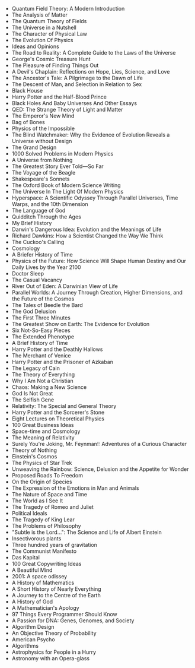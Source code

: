 <ul>

                             
 <li><a target="_blank" href="https://github.com/manjunath5496/Most-Popular-Books/blob/master/pop(1).pdf" style="text-decoration:none;">Quantum Field Theory: A Modern Introduction </a></li>
 <li><a target="_blank" href="https://github.com/manjunath5496/Most-Popular-Books/blob/master/pop(2).pdf" style="text-decoration:none;">The Analysis of Matter  </a></li>
<li><a target="_blank" href="https://github.com/manjunath5496/Most-Popular-Books/blob/master/pop(3).pdf" style="text-decoration:none;">The Quantum Theory of Fields</a></li>
 <li><a target="_blank" href="https://github.com/manjunath5496/Most-Popular-Books/blob/master/pop(4).pdf" style="text-decoration:none;">The Universe in a Nutshell</a></li>                              
<li><a target="_blank" href="https://github.com/manjunath5496/Most-Popular-Books/blob/master/pop(5).pdf" style="text-decoration:none;">The Character of Physical Law</a></li>
<li><a target="_blank" href="https://github.com/manjunath5496/Most-Popular-Books/blob/master/pop(6).pdf" style="text-decoration:none;">The Evolution Of Physics</a></li>
 
  <li><a target="_blank" href="https://github.com/manjunath5496/Most-Popular-Books/blob/master/pop(7).pdf" style="text-decoration:none;">Ideas and Opinions</a></li>
 <li><a target="_blank" href="https://github.com/manjunath5496/Most-Popular-Books/blob/master/pop(8).pdf" style="text-decoration:none;">The Road to Reality: A Complete Guide to the Laws of the Universe </a></li>
   <li><a target="_blank" href="https://github.com/manjunath5496/Most-Popular-Books/blob/master/pop(9).pdf" style="text-decoration:none;">George's Cosmic Treasure Hunt</a></li>                                                          
<li><a target="_blank" href="https://github.com/manjunath5496/Most-Popular-Books/blob/master/pop(11).pdf" style="text-decoration:none;">The Pleasure of Finding Things Out</a></li>
<li><a target="_blank" href="https://github.com/manjunath5496/Most-Popular-Books/blob/master/pop(12).pdf" style="text-decoration:none;">A Devil's Chaplain: Reflections on Hope, Lies, Science, and Love</a></li>
               <li><a target="_blank" href="https://github.com/manjunath5496/Most-Popular-Books/blob/master/pop(13).pdf" style="text-decoration:none;">The Ancestor's Tale: A Pilgrimage to the Dawn of Life</a></li>
               
 <li><a target="_blank" href="https://github.com/manjunath5496/Most-Popular-Books/blob/master/pop(14).pdf" style="text-decoration:none;">The Descent of Man, and Selection in Relation to Sex</a></li>              
                              
<li><a target="_blank" href="https://github.com/manjunath5496/Most-Popular-Books/blob/master/pop(15).pdf" style="text-decoration:none;">Black House</a></li>
<li><a target="_blank" href="https://github.com/manjunath5496/Most-Popular-Books/blob/master/pop(16).pdf" style="text-decoration:none;">Harry Potter and the Half-Blood Prince</a></li>

  <li><a target="_blank" href="https://github.com/manjunath5496/Most-Popular-Books/blob/master/pop(17).pdf" style="text-decoration:none;">Black Holes And Baby Universes And Other Essays </a></li>    
  
<li><a target="_blank" href="https://github.com/manjunath5496/Most-Popular-Books/blob/master/pop(18).pdf" style="text-decoration:none;">QED: The Strange Theory of Light and Matter </a></li>      

<li><a target="_blank" href="https://github.com/manjunath5496/Most-Popular-Books/blob/master/pop(19).pdf" style="text-decoration:none;">The Emperor's New Mind </a></li>
 
<li><a target="_blank" href="https://github.com/manjunath5496/Most-Popular-Books/blob/master/pop(20).pdf" style="text-decoration:none;">Bag of Bones </a></li>

<li><a target="_blank" href="https://github.com/manjunath5496/Most-Popular-Books/blob/master/pop(21).pdf" style="text-decoration:none;">Physics of the Impossible </a></li>
 
  <li><a target="_blank" href="https://github.com/manjunath5496/Most-Popular-Books/blob/master/pop(22).pdf" style="text-decoration:none;">The Blind Watchmaker: Why the Evidence of Evolution Reveals a Universe without Design </a></li>                              

  <li><a target="_blank" href="https://github.com/manjunath5496/Most-Popular-Books/blob/master/pop(23).pdf" style="text-decoration:none;">The Grand Design </a></li>
 
   <li><a target="_blank" href="https://github.com/manjunath5496/Most-Popular-Books/blob/master/pop(24).pdf" style="text-decoration:none;">1000 Solved Problems in Modern Physics </a></li>
 
   <li><a target="_blank" href="https://github.com/manjunath5496/Most-Popular-Books/blob/master/pop(25).pdf" style="text-decoration:none;">A Universe from Nothing </a></li>                              

  <li><a target="_blank" href="https://github.com/manjunath5496/Most-Popular-Books/blob/master/pop(26).pdf" style="text-decoration:none;">The Greatest Story Ever Told—So Far </a></li>
 
   <li><a target="_blank" href="https://github.com/manjunath5496/Most-Popular-Books/blob/master/pop(27).pdf" style="text-decoration:none;">The Voyage of the Beagle</a></li>
 
   <li><a target="_blank" href="https://github.com/manjunath5496/Most-Popular-Books/blob/master/pop(28).pdf" style="text-decoration:none;">Shakespeare's Sonnets</a></li>
 
   <li><a target="_blank" href="https://github.com/manjunath5496/Most-Popular-Books/blob/master/pop(29).pdf" style="text-decoration:none;">The Oxford Book of Modern Science Writing  </a></li>                              

  <li><a target="_blank" href="https://github.com/manjunath5496/Most-Popular-Books/blob/master/pop(30).pdf" style="text-decoration:none;">The Universe In The Light Of Modern Physics </a></li>
 
   <li><a target="_blank" href="https://github.com/manjunath5496/Most-Popular-Books/blob/master/pop(31).pdf" style="text-decoration:none;">Hyperspace: A Scientific Odyssey Through Parallel Universes, Time Warps, and the 10th Dimension </a></li> 
 
   <li><a target="_blank" href="https://github.com/manjunath5496/Most-Popular-Books/blob/master/pop(32).pdf" style="text-decoration:none;">The Language of God</a></li>
 
   <li><a target="_blank" href="https://github.com/manjunath5496/Most-Popular-Books/blob/master/pop(33).pdf" style="text-decoration:none;">Quidditch Through the Ages </a></li>                              

  <li><a target="_blank" href="https://github.com/manjunath5496/Most-Popular-Books/blob/master/pop(34).pdf" style="text-decoration:none;">My Brief History </a></li> 
 
  
   <li><a target="_blank" href="https://github.com/manjunath5496/Most-Popular-Books/blob/master/pop(35).pdf" style="text-decoration:none;">Darwin's Dangerous Idea: Evolution and the Meanings of Life</a></li>                              

  <li><a target="_blank" href="https://github.com/manjunath5496/Most-Popular-Books/blob/master/pop(36).pdf" style="text-decoration:none;">Richard Dawkins: How a Scientist Changed the Way We Think </a></li> 
 
 
                             
 <li><a target="_blank" href="https://github.com/manjunath5496/Most-Popular-Books/blob/master/pop(37).pdf" style="text-decoration:none;">The Cuckoo's Calling </a></li>
 <li><a target="_blank" href="https://github.com/manjunath5496/Most-Popular-Books/blob/master/pop(38).pdf" style="text-decoration:none;">Cosmology  </a></li>
<li><a target="_blank" href="https://github.com/manjunath5496/Most-Popular-Books/blob/master/pop(39).pdf" style="text-decoration:none;">A Briefer History of Time</a></li>
 <li><a target="_blank" href="https://github.com/manjunath5496/Most-Popular-Books/blob/master/pop(40).pdf" style="text-decoration:none;">Physics of the Future: How Science Will Shape Human Destiny and Our Daily Lives by the Year 2100</a></li>                              
<li><a target="_blank" href="https://github.com/manjunath5496/Most-Popular-Books/blob/master/pop(41).pdf" style="text-decoration:none;">Doctor Sleep</a></li>
<li><a target="_blank" href="https://github.com/manjunath5496/Most-Popular-Books/blob/master/pop(42).pdf" style="text-decoration:none;">The Casual Vacancy</a></li>
 
  <li><a target="_blank" href="https://github.com/manjunath5496/Most-Popular-Books/blob/master/pop(43).pdf" style="text-decoration:none;">River Out of Eden: A Darwinian View of Life</a></li>
 <li><a target="_blank" href="https://github.com/manjunath5496/Most-Popular-Books/blob/master/pop(44).pdf" style="text-decoration:none;">Parallel Worlds: A Journey Through Creation, Higher Dimensions, and the Future of the Cosmos </a></li>
   <li><a target="_blank" href="https://github.com/manjunath5496/Most-Popular-Books/blob/master/pop(45).pdf" style="text-decoration:none;">The Tales of Beedle the Bard</a></li>                                                          
<li><a target="_blank" href="https://github.com/manjunath5496/Most-Popular-Books/blob/master/pop(46).pdf" style="text-decoration:none;">The God Delusion</a></li>
<li><a target="_blank" href="https://github.com/manjunath5496/Most-Popular-Books/blob/master/pop(47).pdf" style="text-decoration:none;">The First Three Minutes</a></li>
               <li><a target="_blank" href="https://github.com/manjunath5496/Most-Popular-Books/blob/master/pop(48).pdf" style="text-decoration:none;">The Greatest Show on Earth: The Evidence for Evolution</a></li>
               
 <li><a target="_blank" href="https://github.com/manjunath5496/Most-Popular-Books/blob/master/pop(49).pdf" style="text-decoration:none;">Six Not-So-Easy Pieces</a></li>              
                              
<li><a target="_blank" href="https://github.com/manjunath5496/Most-Popular-Books/blob/master/pop(50).pdf" style="text-decoration:none;">The Extended Phenotype</a></li>
<li><a target="_blank" href="https://github.com/manjunath5496/Most-Popular-Books/blob/master/pop(51).pdf" style="text-decoration:none;">A Brief History of Time</a></li>

  <li><a target="_blank" href="https://github.com/manjunath5496/Most-Popular-Books/blob/master/pop(52).pdf" style="text-decoration:none;">Harry Potter and the Deathly Hallows </a></li>    
  
<li><a target="_blank" href="https://github.com/manjunath5496/Most-Popular-Books/blob/master/pop(53).pdf" style="text-decoration:none;">The Merchant of Venice </a></li>      

<li><a target="_blank" href="https://github.com/manjunath5496/Most-Popular-Books/blob/master/pop(54).pdf" style="text-decoration:none;">Harry Potter and the Prisoner of Azkaban </a></li>
 
<li><a target="_blank" href="https://github.com/manjunath5496/Most-Popular-Books/blob/master/pop(55).pdf" style="text-decoration:none;">The Legacy of Cain</a></li>

<li><a target="_blank" href="https://github.com/manjunath5496/Most-Popular-Books/blob/master/pop(56).pdf" style="text-decoration:none;">The Theory of Everything </a></li>
 
  <li><a target="_blank" href="https://github.com/manjunath5496/Most-Popular-Books/blob/master/pop(57).pdf" style="text-decoration:none;">Why I Am Not a Christian</a></li>                              

  <li><a target="_blank" href="https://github.com/manjunath5496/Most-Popular-Books/blob/master/pop(58).pdf" style="text-decoration:none;">Chaos: Making a New Science </a></li>
 
   <li><a target="_blank" href="https://github.com/manjunath5496/Most-Popular-Books/blob/master/pop(59).pdf" style="text-decoration:none;">God Is Not Great </a></li>
 
   <li><a target="_blank" href="https://github.com/manjunath5496/Most-Popular-Books/blob/master/pop(60).pdf" style="text-decoration:none;">The Selfish Gene </a></li>                              

  <li><a target="_blank" href="https://github.com/manjunath5496/Most-Popular-Books/blob/master/pop(61).pdf" style="text-decoration:none;">Relativity: The Special and General Theory </a></li>
 
   <li><a target="_blank" href="https://github.com/manjunath5496/Most-Popular-Books/blob/master/pop(62).pdf" style="text-decoration:none;">Harry Potter and the Sorcerer's Stone</a></li>
 
   <li><a target="_blank" href="https://github.com/manjunath5496/Most-Popular-Books/blob/master/pop(63).pdf" style="text-decoration:none;">Eight Lectures on Theoretical Physics</a></li>
 
   <li><a target="_blank" href="https://github.com/manjunath5496/Most-Popular-Books/blob/master/pop(64).pdf" style="text-decoration:none;">100 Great Business Ideas  </a></li>                              

  <li><a target="_blank" href="https://github.com/manjunath5496/Most-Popular-Books/blob/master/pop(65).pdf" style="text-decoration:none;">Space-time and Cosmology </a></li>
 
   <li><a target="_blank" href="https://github.com/manjunath5496/Most-Popular-Books/blob/master/pop(66).pdf" style="text-decoration:none;">The Meaning of Relativity</a></li> 
 
   <li><a target="_blank" href="https://github.com/manjunath5496/Most-Popular-Books/blob/master/pop(67).pdf" style="text-decoration:none;">Surely You're Joking, Mr. Feynman!: Adventures of a Curious Character</a></li>
 
   <li><a target="_blank" href="https://github.com/manjunath5496/Most-Popular-Books/blob/master/pop(68).pdf" style="text-decoration:none;">Theory of Nothing </a></li>                              

  <li><a target="_blank" href="https://github.com/manjunath5496/Most-Popular-Books/blob/master/pop(69).pdf" style="text-decoration:none;">Einstein's Cosmos </a></li> 
 
  
   <li><a target="_blank" href="https://github.com/manjunath5496/Most-Popular-Books/blob/master/pop(70).pdf" style="text-decoration:none;">The Physics of Star Trek</a></li>                              

  <li><a target="_blank" href="https://github.com/manjunath5496/Most-Popular-Books/blob/master/pop(71).pdf" style="text-decoration:none;">Unweaving the Rainbow: Science, Delusion and the Appetite for Wonder</a></li> 
  
 
 
  <li><a target="_blank" href="https://github.com/manjunath5496/Most-Popular-Books/blob/master/pop(72).pdf" style="text-decoration:none;">Proposed Roads To Freedom </a></li>
 
   <li><a target="_blank" href="https://github.com/manjunath5496/Most-Popular-Books/blob/master/pop(73).pdf" style="text-decoration:none;">On the Origin of Species</a></li> 
 
   <li><a target="_blank" href="https://github.com/manjunath5496/Most-Popular-Books/blob/master/pop(74).pdf" style="text-decoration:none;">The Expression of the Emotions in Man and Animals</a></li>
 
   <li><a target="_blank" href="https://github.com/manjunath5496/Most-Popular-Books/blob/master/pop(75).pdf" style="text-decoration:none;">The Nature of Space and Time
 </a></li>                              

  <li><a target="_blank" href="https://github.com/manjunath5496/Most-Popular-Books/blob/master/pop(76).pdf" style="text-decoration:none;">The World as I See It </a></li> 
 
  
   <li><a target="_blank" href="https://github.com/manjunath5496/Most-Popular-Books/blob/master/pop(77).pdf" style="text-decoration:none;">The Tragedy of Romeo and Juliet</a></li>                              

  <li><a target="_blank" href="https://github.com/manjunath5496/Most-Popular-Books/blob/master/pop(78).pdf" style="text-decoration:none;">Political Ideals</a></li> 
  
<li><a target="_blank" href="https://github.com/manjunath5496/Most-Popular-Books/blob/master/pop(79).pdf" style="text-decoration:none;">The Tragedy of King Lear </a></li>                              

  <li><a target="_blank" href="https://github.com/manjunath5496/Most-Popular-Books/blob/master/pop(80).pdf" style="text-decoration:none;">The Problems of Philosophy </a></li> 
 
  
   <li><a target="_blank" href="https://github.com/manjunath5496/Most-Popular-Books/blob/master/pop(81).pdf" style="text-decoration:none;">"Subtle is the Lord...": The Science and Life of Albert Einstein</a></li>                              

  <li><a target="_blank" href="https://github.com/manjunath5496/Most-Popular-Books/blob/master/pop(82).rar" style="text-decoration:none;">Insectivorous plants</a></li> 
 
  <li><a target="_blank" href="https://github.com/manjunath5496/Most-Popular-Books/blob/master/pop(83).pdf" style="text-decoration:none;">Three hundred years of gravitation</a></li>  
 
 
   <li><a target="_blank" href="https://github.com/manjunath5496/Most-Popular-Books/blob/master/pop(10).pdf" style="text-decoration:none;">The Communist Manifesto</a></li>                              

  <li><a target="_blank" href="https://github.com/manjunath5496/Most-Popular-Books/blob/master/pop(84).pdf" style="text-decoration:none;">Das Kapital</a></li> 
  
<li><a target="_blank" href="https://github.com/manjunath5496/Most-Popular-Books/blob/master/pop(85).pdf" style="text-decoration:none;">100 Great Copywriting Ideas </a></li>                              

  <li><a target="_blank" href="https://github.com/manjunath5496/Most-Popular-Books/blob/master/pop(86).pdf" style="text-decoration:none;">A Beautiful Mind </a></li> 
 
  
   <li><a target="_blank" href="https://github.com/manjunath5496/Most-Popular-Books/blob/master/pop(87).pdf" style="text-decoration:none;">2001: A space odissey</a></li>                              

  <li><a target="_blank" href="https://github.com/manjunath5496/Most-Popular-Books/blob/master/pop(88).pdf" style="text-decoration:none;">A History of Mathematics</a></li> 
 
  <li><a target="_blank" href="https://github.com/manjunath5496/Most-Popular-Books/blob/master/pop(89).pdf" style="text-decoration:none;">A Short History of Nearly Everything</a></li>  
 
<li><a target="_blank" href="https://github.com/manjunath5496/Most-Popular-Books/blob/master/pop(90).pdf" style="text-decoration:none;">A Journey to the Centre of the Earth </a></li>                              

  <li><a target="_blank" href="https://github.com/manjunath5496/Most-Popular-Books/blob/master/pop(91).pdf" style="text-decoration:none;">A History of God </a></li> 
 
  
   <li><a target="_blank" href="https://github.com/manjunath5496/Most-Popular-Books/blob/master/pop(92).pdf" style="text-decoration:none;">A Mathematician's Apology</a></li>                              

  <li><a target="_blank" href="https://github.com/manjunath5496/Most-Popular-Books/blob/master/pop(93).pdf" style="text-decoration:none;">97 Things Every Programmer Should Know</a></li> 
 
  <li><a target="_blank" href="https://github.com/manjunath5496/Most-Popular-Books/blob/master/pop(94).pdf" style="text-decoration:none;">A Passion for DNA: Genes, Genomes, and Society</a></li>  
  
 <li><a target="_blank" href="https://github.com/manjunath5496/Most-Popular-Books/blob/master/pop(95).pdf" style="text-decoration:none;">Algorithm Design</a></li>  
 
<li><a target="_blank" href="https://github.com/manjunath5496/Most-Popular-Books/blob/master/pop(96).pdf" style="text-decoration:none;">An Objective Theory of Probability</a></li>                              

  <li><a target="_blank" href="https://github.com/manjunath5496/Most-Popular-Books/blob/master/pop(97).pdf" style="text-decoration:none;">American Psycho</a></li> 
 
  <li><a target="_blank" href="https://github.com/manjunath5496/Most-Popular-Books/blob/master/pop(98).pdf" style="text-decoration:none;">Algorithms</a></li>  
  
 <li><a target="_blank" href="https://github.com/manjunath5496/Most-Popular-Books/blob/master/pop(99).pdf" style="text-decoration:none;">Astrophysics for People in a Hurry</a></li>  
 
  <li><a target="_blank" href="https://github.com/manjunath5496/Most-Popular-Books/blob/master/pop(100).pdf" style="text-decoration:none;">Astronomy with an Opera-glass</a></li>  
 
 
 
  </ul>
